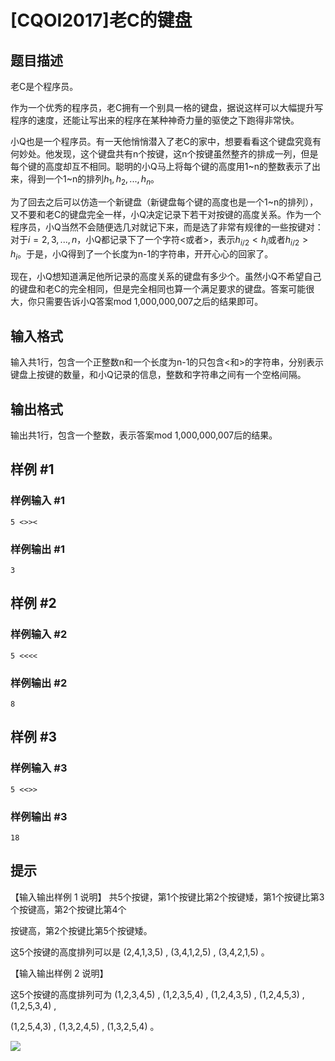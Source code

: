 # [CQOI2017]老C的键盘

## 题目描述

老C是个程序员。

作为一个优秀的程序员，老C拥有一个别具一格的键盘，据说这样可以大幅提升写程序的速度，还能让写出来的程序在某种神奇力量的驱使之下跑得非常快。

小Q也是一个程序员。有一天他悄悄潜入了老C的家中，想要看看这个键盘究竟有何妙处。他发现，这个键盘共有n个按键，这n个按键虽然整齐的排成一列，但是每个键的高度却互不相同。聪明的小Q马上将每个键的高度用1~n的整数表示了出来，得到一个1~n的排列$h_1,h_2,...,h_n$。

为了回去之后可以仿造一个新键盘（新键盘每个键的高度也是一个1~n的排列），又不要和老C的键盘完全一样，小Q决定记录下若干对按键的高度关系。作为一个程序员，小Q当然不会随便选几对就记下来，而是选了非常有规律的一些按键对：对于$i=2,3,...,n$，小Q都记录下了一个字符<或者>，表示$h_{i/2}<h_i$或者$h_{i/2}>h_i$。于是，小Q得到了一个长度为n-1的字符串，开开心心的回家了。

现在，小Q想知道满足他所记录的高度关系的键盘有多少个。虽然小Q不希望自己的键盘和老C的完全相同，但是完全相同也算一个满足要求的键盘。答案可能很大，你只需要告诉小Q答案mod 1,000,000,007之后的结果即可。


## 输入格式

输入共1行，包含一个正整数n和一个长度为n-1的只包含<和>的字符串，分别表示键盘上按键的数量，和小Q记录的信息，整数和字符串之间有一个空格间隔。


## 输出格式

输出共1行，包含一个整数，表示答案mod      1,000,000,007后的结果。


## 样例 #1

### 样例输入 #1
```
5 <>><
```

### 样例输出 #1

```
3
```

## 样例 #2

### 样例输入 #2
```
5 <<<<
```

### 样例输出 #2

```
8
```

## 样例 #3

### 样例输入 #3
```
5 <<>>
```

### 样例输出 #3

```
18
```

## 提示

【输入输出样例 1 说明】 共5个按键，第1个按键比第2个按键矮，第1个按键比第3个按键高，第2个按键比第4个

按键高，第2个按键比第5个按键矮。

这5个按键的高度排列可以是 (2,4,1,3,5) ,    (3,4,1,2,5) ,    (3,4,2,1,5)  。

【输入输出样例 2 说明】


这5个按键的高度排列可为 (1,2,3,4,5) ,    (1,2,3,5,4) ,    (1,2,4,3,5) ,    (1,2,4,5,3) ,    (1,2,5,3,4)    ,

(1,2,5,4,3)  ,    (1,3,2,4,5)  ,    (1,3,2,5,4) 。

![](https://cdn.luogu.com.cn/upload/pic/5095.png)

